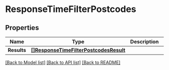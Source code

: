 # ResponseTimeFilterPostcodes

## Properties

Name | Type | Description | Notes
------------ | ------------- | ------------- | -------------
**Results** | [**[]ResponseTimeFilterPostcodesResult**](ResponseTimeFilterPostcodesResult.md) |  | 

[[Back to Model list]](../README.md#documentation-for-models) [[Back to API list]](../README.md#documentation-for-api-endpoints) [[Back to README]](../README.md)


